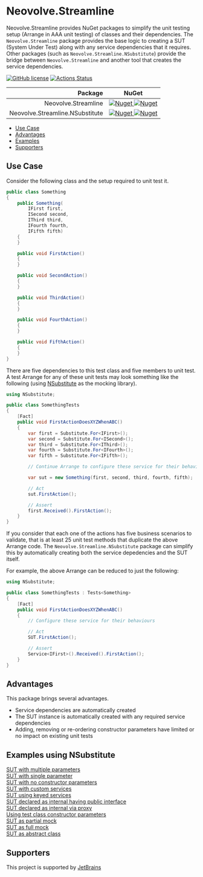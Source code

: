 # Neovolve.Streamline
Neovolve.Streamline provides NuGet packages to simplify the unit testing setup (Arrange in AAA unit testing) of classes and their dependencies. The `Neovolve.Streamline` package provides the base logic to creating a SUT (System Under Test) along with any service dependencies that it requires. Other packages (such as `Neovolve.Streamline.NSubstitute`) provide the bridge between `Neovolve.Streamline` and another tool that creates the service dependencies.

[![GitHub license](https://img.shields.io/badge/License-MIT-blue.svg)](https://github.com/roryprimrose/Neovolve.Streamline/blob/master/LICENSE.md)&nbsp;[![Actions Status](https://github.com/roryprimrose/Neovolve.Streamline/workflows/CI/badge.svg)](https://github.com/roryprimrose/Neovolve.Streamline/actions)

| Package | NuGet |
| ----: |:----:| 
| Neovolve.Streamline | [![Nuget](https://img.shields.io/nuget/v/Neovolve.Streamline.svg) ![Nuget](https://img.shields.io/nuget/dt/Neovolve.Streamline.svg)](https://www.nuget.org/packages/Neovolve.Streamline) |
| Neovolve.Streamline.NSubstitute | [![Nuget](https://img.shields.io/nuget/v/Neovolve.Streamline.NSubstitute.svg)&nbsp;![Nuget](https://img.shields.io/nuget/dt/Neovolve.Streamline.NSubstitute.svg)](https://www.nuget.org/packages/Neovolve.Streamline.NSubstitute) |

- [Use Case](#use-case)
- [Advantages](#advantages)
- [Examples](#examples)
- [Supporters](#supporters)

## Use Case

Consider the following class and the setup required to unit test it.

```csharp
public class Something
{
    public Something(
        IFirst first,
        ISecond second,
        IThird third,
        IFourth fourth,
        IFifth fifth)
    {
    }

    public void FirstAction()
    {
    }

    public void SecondAction()
    {
    }

    public void ThirdAction()
    {
    }

    public void FourthAction()
    {
    }

    public void FifthAction()
    {
    }
}
```

There are five dependencies to this test class and five members to unit test. A test Arrange for any of these unit tests may look something like the following (using [NSubstitute](https://nsubstitute.github.io/) as the mocking library).

```csharp
using NSubstitute;

public class SomethingTests
{
    [Fact]
    public void FirstActionDoesXYZWhenABC()
    {
        var first = Substitute.For<IFirst>();
        var second = Substitute.For<ISecond>();
        var third = Substitute.For<IThird>();
        var fourth = Substitute.For<IFourth>();
        var fifth = Substitute.For<IFifth>();

        // Continue Arrange to configure these service for their behaviours

        var sut = new Something(first, second, third, fourth, fifth);

        // Act
        sut.FirstAction();

        // Assert
        first.Received().FirstAction();
    }
}
```

If you consider that each one of the actions has five business scenarios to validate, that is at least 25 unit test methods that duplicate the above Arrange code. The `Neovolve.Streamline.NSubstitute` package can simplify this by automatically creating both the service depedencies and the SUT itself.

For example, the above Arrange can be reduced to just the following:

```csharp
using NSubstitute;

public class SomethingTests : Tests<Something>
{
    [Fact]
    public void FirstActionDoesXYZWhenABC()
    {
        // Configure these service for their behaviours

        // Act
        SUT.FirstAction();

        // Assert
        Service<IFirst>().Received().FirstAction();
    }
}
```

## Advantages

This package brings several advantages.

 - Service dependencies are automatically created
 - The SUT instance is automatically created with any required service dependencies
 - Adding, removing or re-ordering constructor parameters have limited or no impact on existing unit tests

## Examples using NSubstitute

[SUT with multiple parameters](Examples/MultipleParameters.cs)  
[SUT with single parameter](Examples/SingleParameter.cs)  
[SUT with no constructor parameters](Examples/NoConstructorParameters.cs)  
[SUT with custom services](Examples/CustomServices.cs)  
[SUT using keyed services](Examples/KeyedServices.cs)  
[SUT declared as internal having public interface](Examples/InternalTypePublicInterface.cs)  
[SUT declared as internal via proxy](Examples/InternalScopedTypes.cs)  
[Using test class constructor parameters](Examples/TestClassConstructorParameters.cs)  
[SUT as partial mock](Examples/PartialSUTMock.cs)  
[SUT as full mock](Examples/FullSUTMock.cs)  
[SUT as abstract class](Examples/AbstractType.cs)  

## Supporters

This project is supported by [JetBrains](https://www.jetbrains.com/?from=ModelBuilder)
